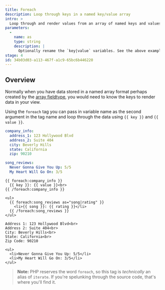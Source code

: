 ```yaml
---
title: Foreach
description: Loop through keys in a named key/value array
intro: >
  Loop through and render values from an array of named keys and values without needing to know the keys.
parameters:
  -
    name: as
    type: string
    description: |
      Optionally rename the `key|value` variables. See the above example.
stage: 4
id: 34b03d03-a113-467f-a1c9-65bc6b446220
---
```

## Overview

Normally when you have data stored in a named array format perhaps created by the [array fieldtype](/fieldtypes/array), you would need to know the keys to render data in your view.

Using the `foreach` tag you can pass in variable name as the second argument in the tag name and loop through the data using `{{ key }}` and `{{ value }}`.

```yaml
company_info:
  address_1: 123 Hollywood Blvd
  address_2: Suite 404
  city: Beverly Hills
  state: California
  zip: 90210

song_reviews:
  Never Gonna Give You Up: 5/5
  My Heart Will Go On: 3/5
```

```
{{ foreach:company_info }}
  {{ key }}: {{ value }}<br>
{{ /foreach:company_info }}

<ul>
  {{ foreach:song_reviews as="song|rating" }}
    <li>{{ song }}: {{ rating }}</li>
  {{ /foreach:song_reviews }}
</ul>
```

``` output
Address 1: 123 Hollywood Blvd<br>
Address 2: Suite 404<br>
City: Beverly Hills<br>
State: California<br>
Zip Code: 90210

<ul>
  <li>Never Gonna Give You Up: 5/5</li>
  <li>My Heart Will Go On: 3/5</li>
</ul>
```

> **Note:** PHP reserves the word `foreach`, so this tag is _technically_ an alias of `iterate`. If you're spelunking through the source code, that's where you'll find it.
